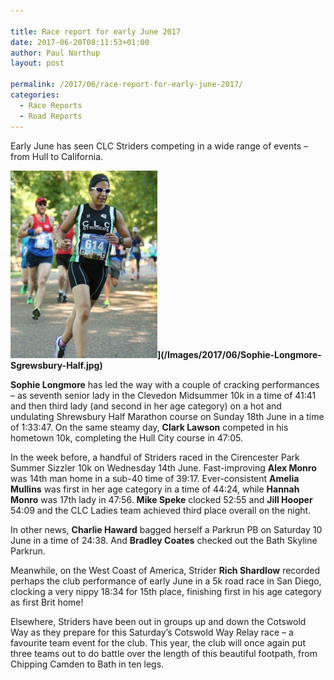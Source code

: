 ```yaml
---

title: Race report for early June 2017
date: 2017-06-20T08:11:53+01:00
author: Paul Northup
layout: post

permalink: /2017/06/race-report-for-early-june-2017/
categories:
  - Race Reports
  - Road Reports
---
```

Early June has seen CLC Striders competing in a wide range of events – from Hull to California.

**<img src="/Images/2017/06/Sophie-Longmore-Sgrewsbury-Half-235x300.jpg" alt="Sophie-Longmore-Sgrewsbury-Half" width="235" height="300" />](/Images/2017/06/Sophie-Longmore-Sgrewsbury-Half.jpg)**

**Sophie Longmore** has led the way with a couple of cracking performances – as seventh senior lady in the Clevedon Midsummer 10k in a time of 41:41 and then third lady (and second in her age category) on a hot and undulating Shrewsbury Half Marathon course on Sunday 18th June in a time of 1:33:47. On the same steamy day, **Clark Lawson** competed in his hometown 10k, completing the Hull City course in 47:05.

In the week before, a handful of Striders raced in the Cirencester Park Summer Sizzler 10k on Wednesday 14th June. Fast-improving **Alex Monro** was 14th man home in a sub-40 time of 39:17. Ever-consistent **Amelia Mullins** was first in her age category in a time of 44:24, while **Hannah Monro** was 17th lady in 47:56. **Mike Speke** clocked 52:55 and **Jill Hooper** 54:09 and the CLC Ladies team achieved third place overall on the night.

In other news, **Charlie Haward** bagged herself a Parkrun PB on Saturday 10 June in a time of 24:38. And **Bradley Coates** checked out the Bath Skyline Parkrun.

Meanwhile, on the West Coast of America, Strider **Rich Shardlow** recorded perhaps the club performance of early June in a 5k road race in San Diego, clocking a very nippy 18:34 for 15th place, finishing first in his age category as first Brit home!

Elsewhere, Striders have been out in groups up and down the Cotswold Way as they prepare for this Saturday’s Cotswold Way Relay race – a favourite team event for the club. This year, the club will once again put three teams out to do battle over the length of this beautiful footpath, from Chipping Camden to Bath in ten legs.